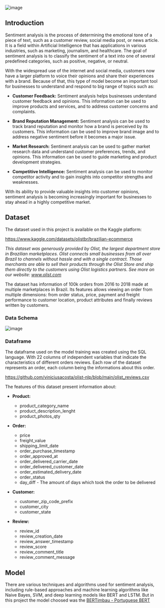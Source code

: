 ![image](https://user-images.githubusercontent.com/91922356/217281133-4b75ff9f-5d04-4eb4-ba26-a7dfdd223190.png)


## **Introduction**
Sentiment analysis is the process of determining the emotional tone of a piece of text, such as a customer review, social media post, or news article. It is a field within Artificial Intelligence that has applications in various industries, such as marketing, journalism, and healthcare. The goal of sentiment analysis is to classify the sentiment of a text into one of several predefined categories, such as positive, negative, or neutral. 

With the widespread use of the internet and social media, customers now have a larger platform to voice their opinions and share their experiences with a brand. Because of that, this type of model become an important tool for businesses to understand and respond to big range of topics such as: 

- **Customer Feedback:** Sentiment analysis helps businesses understand customer feedback and opinions. This information can be used to improve products and services, and to address customer concerns and complaints.

- **Brand Reputation Management:** Sentiment analysis can be used to track brand reputation and monitor how a brand is perceived by its customers. This information can be used to improve brand image and to address negative sentiment before it becomes a major issue.

- **Market Research:** Sentiment analysis can be used to gather market research data and understand customer preferences, trends, and opinions. This information can be used to guide marketing and product development strategies.

- **Competitive Intelligence:** Sentiment analysis can be used to monitor competitor activity and to gain insights into competitor strengths and weaknesses.

With its ability to provide valuable insights into customer opinions, sentiment analysis is becoming increasingly important for businesses to stay ahead in a highly competitive market.

## **Dataset**
The dataset used in this project is available on the Kaggle platform:

https://www.kaggle.com/datasets/olistbr/brazilian-ecommerce

*This dataset was generously provided by Olist, the largest department store in Brazilian marketplaces. Olist connects small businesses from all over Brazil to channels without hassle and with a single contract. Those merchants are able to sell their products through the Olist Store and ship them directly to the customers using Olist logistics partners. See more on our website: www.olist.com*

The dataset has information of 100k orders from 2016 to 2018 made at multiple marketplaces in Brazil. Its features allows viewing an order from multiple dimensions: from order status, price, payment and freight performance to customer location, product attributes and finally reviews written by customers. 

### **Data Schema** 
![image](https://user-images.githubusercontent.com/91922356/217290625-1d47e8e8-3a4b-4485-b2ac-f61cc4ca35b2.png)         
        
### **Dataframe**

The dataframe used on the model training was created using the SQL language. With 22 columns of independent variables that indicate the characteristics of different orders reviews. Each row of the dataset represents an order, each column being the informations about this order.

https://github.com/viniciusacosta/olist-nlp/blob/main/olist_reviews.csv

The features of this dataset present information about:

- **Product:**
  - product_category_name
  - product_description_lenght
  - product_photos_qty

- **Order:**
  - price
  - freight_value 
  - shipping_limit_date
  - order_purchase_timestamp
  - order_approved_at
  - order_delivered_carrier_date
  - order_delivered_customer_date
  - order_estimated_delivery_date
  - order_status
  - day_diff - The amount of days which took the order to be delivered 
   
- **Customer:**
  - customer_zip_code_prefix
  - customer_city
  - customer_state 
  
- **Review:**
  - review_id
  - review_creation_date
  - review_answer_timestamp
  - review_score
  - review_comment_title
  - review_comment_message

## **Model**

There are various techniques and algorithms used for sentiment analysis, including rule-based approaches and machine learning algorithms like Naive Bayes, SVM, and deep learning models like BERT and LSTM. But in this project the model choosed was the [BERTimbau - Portuguese BERT](https://github.com/neuralmind-ai/portuguese-bert)















